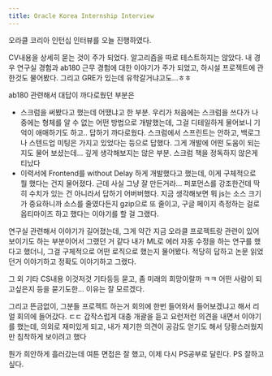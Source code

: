 ```yaml
---
title: Oracle Korea Internship Interview
---
```


오라클 코리아 인턴십 인터뷰를 오늘 진행하였다.

CV내용을 상세히 묻는 것이 주가 되었다. 알고리즘을 따로 테스트하지는 않았다.
내 경우 연구실 경험과 ab180 근무 경험에 대한 이야기가 주가 되었고, 하시설 프로젝트에 관한것도 물어봤다. 그리고 GRE가 있는데 유학갈거냐고도...ㅎㅎ

ab180 관련해서 대답이 까다로웠던 부분은
- 스크럼을 써봤다고 했는데 어땠냐고 한 부분. 우리가 처음에는 스크럼을 쓰다가 나중에는 형체를 알 수 없는 어떤 방법으로 개발했는데, 그걸 디테일하게 물어보니 기억이 애매하기도 하고.. 답하기 까다로웠다. 스크럼에서 스프린트는 안하고, 백로그나 스텐드업 미팅은 가지고 있었다는 등으로 답했다. 그게 개발에 어떤 도움이 되는지도 물어 보셨는데... 깊게 생각해보지는 않은 부분. 스크럼 책을 정독하지 않은게 티났다
- 이력서에 Frontend를 without Delay 하게 개발했다고 했는데, 이게 구체적으로 뭘 했다는 건지 물어졌다. 근데 사실 그냥 잘 만든거라... 퍼포먼스를 강조한건데 딱히 수치가 있는 건 아니라서 답하기 어버버했다. 지금 생각해보면 뭐 js는 소스 크기가 중요하니까 소스를 줄였다든지 gzip으로 또 줄이고, 구글 페이지 측정하는 걸로 옵티마이즈 하고 했다는 이야기를 할 걸 그랬다.

연구실 관련해서 이야기가 길어졌는데, 그게 약간 지금 오라클 프로젝트랑 관련이 있어 보이기도 하는 부분이어서 그랬던 거 같다
내가 ML로 에러 자동 수정을 하는 연구를 했다고 했더니, 그걸 구체적으로 어떤 로직으로 했는지 물어봤다. 적당히 답하고 논문 읽었던거 이야기하고 정확도 이야기하고 그랬다.

그 외 기타 CS내용 이것저것 기타등등 묻고,
좀 미래의 희망이랄까 ㅋㅋ 어떤 사람이 되고싶은지 등을 묻기도한... 이유는 잘 모르겠다.

그리고 뜬금없이, 그분들 프로젝트 하는거 회의에 한번 들어와서 들어보겠냐고 해서 리얼 회의에 들어갔다. ㄷㄷ 갑작스럽게
대충 개괄을 듣고 요런저런 의견을 내면서 이야기를 했는데, 의외로 재미있게 되고, 내가 제기한 의견이 공감도 얻기도 해서 당황스러웠지만 침착하게 보이려고 했다

뭔가 희안하게 흘러갔는데 여튼 면접은 잘 했고, 이제 다시 PS공부로 달린다. PS 잘하고싶다.
